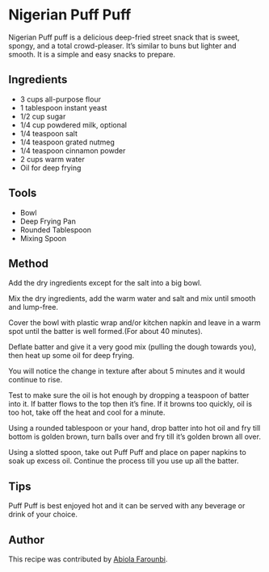 # Nigerian Puff Puff

Nigerian Puff puff is a delicious deep-fried  street snack that is sweet, spongy, and a total crowd-pleaser. It’s similar to buns but lighter and smooth. It is a simple and easy snacks to prepare.

## Ingredients

- 3 cups all-purpose flour
- 1 tablespoon instant yeast
- 1/2 cup sugar
- 1/4 cup powdered milk, optional
- 1/4 teaspoon salt
- 1/4 teaspoon grated nutmeg
- 1/4 teaspoon cinnamon powder
- 2 cups warm water
- Oil for deep frying

## Tools

- Bowl
- Deep Frying Pan
- Rounded Tablespoon 
- Mixing Spoon

## Method

Add the dry ingredients except for the salt into a big bowl.

Mix the dry ingredients, add the warm water and salt and mix until smooth and lump-free. 

Cover the bowl with plastic wrap and/or kitchen napkin and leave in a warm spot until the batter is well formed.(For about 40 minutes).

Deflate batter and give it a very good mix (pulling the dough towards you), then heat up some oil for deep frying.

You will notice the change in texture after about 5 minutes and it would continue to rise.

Test to make sure the oil is hot enough by dropping a teaspoon of batter into it. If batter flows to the top then it’s fine. If it browns too quickly, oil is too hot, take off the heat and cool for a minute. 

Using a rounded tablespoon or your hand, drop batter into hot oil and fry till bottom is golden brown, turn balls over and fry till it’s golden brown all over.

Using a slotted spoon, take out Puff Puff and place on paper napkins to soak up excess oil. Continue the process till you use up all the batter.

## Tips

Puff Puff is best enjoyed hot and it can be served with any beverage or drink of your choice.

## Author

This recipe was contributed by [Abiola Farounbi](https://github.com/Abiola-Farounbi).
